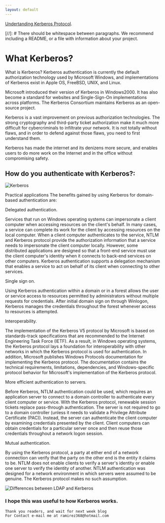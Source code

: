```yaml
---
layout: default
---
```



[Undertanding Kerberos Protocol](https://https://www.youtube.com/watch?v=_44CHD3Vx-0).

[//]: #  There should be whitespace between paragraphs. We recommend including a README, or a file with information about your project.

# What Kerberos?
What is Kerberos?
Kerberos authentication is currently the default authorization technology used by Microsoft Windows, and implementations of Kerberos exist in Apple OS, FreeBSD, UNIX, and Linux.

Microsoft introduced their version of Kerberos in Windows2000. It has also become a standard for websites and Single-Sign-On implementations across platforms. The Kerberos Consortium maintains Kerberos as an open-source project.

Kerberos is a vast improvement on previous authorization technologies. The strong cryptography and third-party ticket authorization make it much more difficult for cybercriminals to infiltrate your network. It is not totally without flaws, and in order to defend against those flaws, you need to first understand them.

Kerberos has made the internet and its denizens more secure, and enables users to do more work on the Internet and in the office without compromising safety.


## How do you authenticate with Kerberos?:
![Kerberos](https://www.varonis.com/blog/wp-content/uploads/2018/07/Kerberos-Graphics-1-v2-787x790.jpg)

Practical applications
The benefits gained by using Kerberos for domain-based authentication are:

Delegated authentication.

Services that run on Windows operating systems can impersonate a client computer when accessing resources on the client's behalf. In many cases, a service can complete its work for the client by accessing resources on the local computer. When a client computer authenticates to the service, NTLM and Kerberos protocol provide the authorization information that a service needs to impersonate the client computer locally. However, some distributed applications are designed so that a front-end service must use the client computer's identity when it connects to back-end services on other computers. Kerberos authentication supports a delegation mechanism that enables a service to act on behalf of its client when connecting to other services.

Single sign on.

Using Kerberos authentication within a domain or in a forest allows the user or service access to resources permitted by administrators without multiple requests for credentials. After initial domain sign on through Winlogon, Kerberos manages the credentials throughout the forest whenever access to resources is attempted.

Interoperability.

The implementation of the Kerberos V5 protocol by Microsoft is based on standards-track specifications that are recommended to the Internet Engineering Task Force (IETF). As a result, in Windows operating systems, the Kerberos protocol lays a foundation for interoperability with other networks in which the Kerberos protocol is used for authentication. In addition, Microsoft publishes Windows Protocols documentation for implementing the Kerberos protocol. The documentation contains the technical requirements, limitations, dependencies, and Windows-specific protocol behavior for Microsoft's implementation of the Kerberos protocol.

More efficient authentication to servers.

Before Kerberos, NTLM authentication could be used, which requires an application server to connect to a domain controller to authenticate every client computer or service. With the Kerberos protocol, renewable session tickets replace pass-through authentication. The server is not required to go to a domain controller (unless it needs to validate a Privilege Attribute Certificate (PAC)). Instead, the server can authenticate the client computer by examining credentials presented by the client. Client computers can obtain credentials for a particular server once and then reuse those credentials throughout a network logon session.

Mutual authentication.

By using the Kerberos protocol, a party at either end of a network connection can verify that the party on the other end is the entity it claims to be. NTLM does not enable clients to verify a server's identity or enable one server to verify the identity of another. NTLM authentication was designed for a network environment in which servers were assumed to be genuine. The Kerberos protocol makes no such assumption.



![Differences between LDAP and Kerberos ](https://lh3.googleusercontent.com/Xka7iPt1EcRPEPwpeYW6UcihVmYqLWkgInc8vBTbOz2jZh93ODPXqmbh6y3PMRBxChyorRzXbsVJmV27x9HrEGt76NQp0wLmpiVB7_b0w9D_HuZaGVhQ0bdErlCN5JoJXIkP4yO6=s0)


### I hope this was useful to how Kerberos works.


```
Thank you readers, and wait for next week blog
For Contact e-mail me at ramirez368@hotmail.com

```
